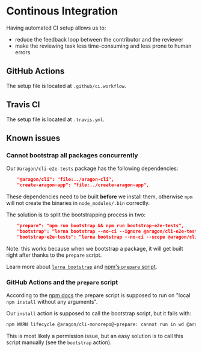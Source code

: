 # Continous Integration

Having automated CI setup allows us to:

- reduce the feedback loop between the contributor and the reviewer
- make the reviewing task less time-consuming and less prone to human errors

## GitHub Actions

The setup file is located at `.github/ci.workflow`.

## Travis CI

The setup file is located at `.travis.yml`.

## Known issues

### Cannot bootstrap all packages concurrently

Our `@aragon/cli-e2e-tests` package has the following dependencies:

```json
    "@aragon/cli": "file:../aragon-cli",
    "create-aragon-app": "file:../create-aragon-app",
```

These dependencies need to be built **before** we install them, otherwise `npm` will not create
the binaries in `node_modules/.bin` correctly.

The solution is to split the bootstrapping process in two:

```json
    "prepare": "npm run bootstrap && npm run bootstrap-e2e-tests",
    "bootstrap": "lerna bootstrap --no-ci --ignore @aragon/cli-e2e-tests",
    "bootstrap-e2e-tests": "lerna bootstrap --no-ci --scope @aragon/cli-e2e-tests",
```

Note: this works because when we bootstrap a package, it will get built right after thanks to the
`prepare` script.

Learn more about [`lerna bootstrap`](https://github.com/lerna/lerna/tree/master/commands/bootstrap#readme)
and [npm's `prepare` script](https://docs.npmjs.com/misc/scripts).

### GitHub Actions and the `prepare` script

According to the [npm docs](https://docs.npmjs.com/misc/scripts) the prepare script is supposed to
run on "local `npm install` without any arguments".

Our `install` action is supposed to call the bootstrap script, but it fails with:

```sh
npm WARN lifecycle @aragon/cli-monorepo@~prepare: cannot run in wd @aragon/cli-monorepo@ npm run bootstrap (wd=/github/workspace)
```

This is most likely a permission issue, but an easy solution is to call this script manually (see
the `bootstrap` action).
